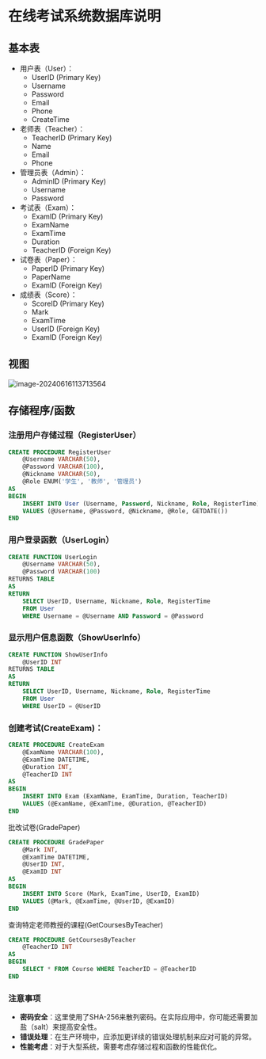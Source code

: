 # 在线考试系统数据库说明

## 基本表

- 用户表（User）：
  - UserID (Primary Key)
  - Username
  - Password
  - Email
  - Phone
  - CreateTime
- 老师表（Teacher）：
  - TeacherID (Primary Key)
  - Name
  - Email
  - Phone
- 管理员表（Admin）：
  - AdminID (Primary Key)
  - Username
  - Password
- 考试表（Exam）：
  - ExamID (Primary Key)
  - ExamName
  - ExamTime
  - Duration
  - TeacherID (Foreign Key)
- 试卷表（Paper）：
  - PaperID (Primary Key)
  - PaperName
  - ExamID (Foreign Key)
- 成绩表（Score）：
  - ScoreID (Primary Key)
  - Mark
  - ExamTime
  - UserID (Foreign Key)
  - ExamID (Foreign Key)

## 视图

![image-20240616113713564](C:\Users\亿之瑞\AppData\Roaming\Typora\typora-user-images\image-20240616113713564.png)

## 存储程序/函数

### 注册用户存储过程（RegisterUser）
```sql
CREATE PROCEDURE RegisterUser
    @Username VARCHAR(50),
    @Password VARCHAR(100),
    @Nickname VARCHAR(50),
    @Role ENUM('学生', '教师', '管理员')
AS
BEGIN
    INSERT INTO User (Username, Password, Nickname, Role, RegisterTime)
    VALUES (@Username, @Password, @Nickname, @Role, GETDATE())
END
```

### 用户登录函数（UserLogin）
```sql
CREATE FUNCTION UserLogin
    @Username VARCHAR(50),
    @Password VARCHAR(100)
RETURNS TABLE
AS
RETURN
    SELECT UserID, Username, Nickname, Role, RegisterTime
    FROM User
    WHERE Username = @Username AND Password = @Password
```

### 显示用户信息函数（ShowUserInfo）
```sql
CREATE FUNCTION ShowUserInfo
    @UserID INT
RETURNS TABLE
AS
RETURN
    SELECT UserID, Username, Nickname, Role, RegisterTime
    FROM User
    WHERE UserID = @UserID
```

### 创建考试(CreateExam)：

```sql
CREATE PROCEDURE CreateExam
    @ExamName VARCHAR(100),
    @ExamTime DATETIME,
    @Duration INT,
    @TeacherID INT
AS
BEGIN
    INSERT INTO Exam (ExamName, ExamTime, Duration, TeacherID)
    VALUES (@ExamName, @ExamTime, @Duration, @TeacherID)
END
```

批改试卷(GradePaper)

```sql
CREATE PROCEDURE GradePaper
    @Mark INT,
    @ExamTime DATETIME,
    @UserID INT,
    @ExamID INT
AS
BEGIN
    INSERT INTO Score (Mark, ExamTime, UserID, ExamID)
    VALUES (@Mark, @ExamTime, @UserID, @ExamID)
END
```

查询特定老师教授的课程(GetCoursesByTeacher)

```sql
CREATE PROCEDURE GetCoursesByTeacher
    @TeacherID INT
AS
BEGIN
    SELECT * FROM Course WHERE TeacherID = @TeacherID
END
```

### 注意事项

- **密码安全**：这里使用了SHA-256来散列密码。在实际应用中，你可能还需要加盐（salt）来提高安全性。
- **错误处理**：在生产环境中，应添加更详续的错误处理机制来应对可能的异常。
- **性能考虑**：对于大型系统，需要考虑存储过程和函数的性能优化。
